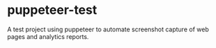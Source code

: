# puppeteer-test

A test project using puppeteer to automate screenshot capture of web pages and analytics reports. 